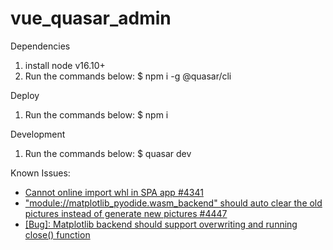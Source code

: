 # vue_quasar_admin

Dependencies
1. install node v16.10+
2. Run the commands below:
   $ npm i -g @quasar/cli

Deploy
1. Run the commands below:
   $ npm i

Development
1. Run the commands below:
   $ quasar dev

Known Issues:

* [Cannot online import whl in SPA app #4341](https://github.com/pyodide/pyodide/issues/4341#issuecomment-1857390576)
* ["module://matplotlib_pyodide.wasm_backend" should auto clear the old pictures instead of generate new pictures #4447](https://github.com/pyodide/pyodide/issues/4447)
* [[Bug]: Matplotlib backend should support overwriting and running close() function](https://github.com/matplotlib/matplotlib/issues/27741)
